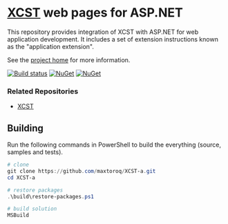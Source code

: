 [XCST][1] web pages for ASP.NET
===============================
This repository provides integration of XCST with ASP.NET for web application development. It includes a set of extension instructions known as the "application extension".

See the [project home][1] for more information.

[![Build status](https://ci.appveyor.com/api/projects/status/4chhbklsb4b6h09c?svg=true)](https://ci.appveyor.com/project/maxtoroq/xcst-a)
[![NuGet](https://img.shields.io/nuget/v/Xcst.AspNet.svg?label=Xcst.AspNet)](https://www.nuget.org/packages/Xcst.AspNet)
[![NuGet](https://img.shields.io/nuget/v/Xcst.Web.Mvc.svg?label=Xcst.Web.Mvc)](https://www.nuget.org/packages/Xcst.Web.Mvc)

### Related Repositories

- [XCST][2]

Building
--------
Run the following commands in PowerShell to build the everything (source, samples and tests).

```powershell
# clone
git clone https://github.com/maxtoroq/XCST-a.git
cd XCST-a

# restore packages
.\build\restore-packages.ps1

# build solution
MSBuild
```

[1]: http://maxtoroq.github.io/XCST/
[2]: https://github.com/maxtoroq/XCST
